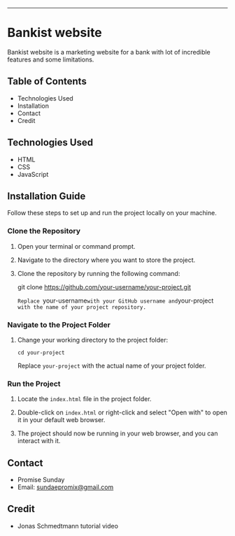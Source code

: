 ---

# Bankist website

Bankist website is a marketing website for a bank with lot of incredible features and some limitations.

## Table of Contents

- Technologies Used
- Installation
- Contact
- Credit

## Technologies Used

- HTML
- CSS
- JavaScript

## Installation Guide

Follow these steps to set up and run the project locally on your machine.

### Clone the Repository

1. Open your terminal or command prompt.

2. Navigate to the directory where you want to store the project.

3. Clone the repository by running the following command:

   git clone https://github.com/your-username/your-project.git

   `Replace `your-username`with your GitHub username and`your-project` with the name of your project repository.`

### Navigate to the Project Folder

1. Change your working directory to the project folder:

   `cd your-project`

   Replace `your-project` with the actual name of your project folder.

### Run the Project

1. Locate the `index.html` file in the project folder.

2. Double-click on `index.html` or right-click and select "Open with" to open it in your default web browser.

3. The project should now be running in your web browser, and you can interact with it.

## Contact

- Promise Sunday
- Email: sundaepromix@gmail.com

## Credit

- Jonas Schmedtmann tutorial video
